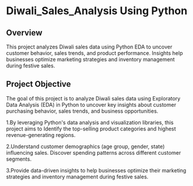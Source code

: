 # Diwali_Sales_Analysis Using Python

## Overview
This project analyzes Diwali sales data using Python EDA to uncover customer behavior, sales trends, and product performance. Insights help businesses optimize marketing strategies and inventory management during festive sales.

## Project Objective
The goal of this project is to analyze Diwali sales data using Exploratory Data Analysis (EDA) in Python to uncover key insights about customer purchasing behavior, sales trends, and business opportunities.

1.By leveraging Python's data analysis and visualization libraries, this project aims to Identify the top-selling product 
  categories and highest revenue-generating regions.
  
2.Understand customer demographics (age group, gender, state) influencing sales.
  Discover spending patterns across different customer segments.
  
3.Provide data-driven insights to help businesses optimize their marketing strategies and inventory management during festive 
  sales.
